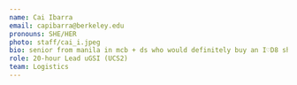 ```yaml
---
name: Cai Ibarra
email: capibarra@berkeley.edu
pronouns: SHE/HER
photo: staff/cai_i.jpeg
bio: senior from manila in mcb + ds who would definitely buy an I♡D8 shirt if it existed. undefeated data 8 splendor champion, for now :) excited to meet and work with you this semester!
role: 20-hour Lead uGSI (UCS2)
team: Logistics
---
```


